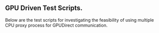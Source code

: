 ## GPU Driven Test Scripts.

Below are the test scripts for investigating the feasibility of using multiple CPU proxy process for GPUDirect communication.